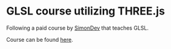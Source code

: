 # GLSL course utilizing THREE.js

Following a paid course by [SimonDev](https://www.youtube.com/@simondev758) that teaches GLSL. 

Course can be found [here](https://simondev.teachable.com/courses).
